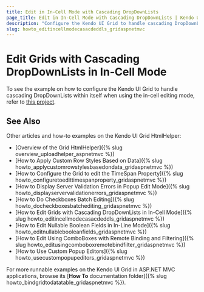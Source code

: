 ```yaml
---
title: Edit in In-Cell Mode with Cascading DropDownLists
page_title: Edit in In-Cell Mode with Cascading DropDownLists | Kendo UI Grid HtmlHelper
description: "Configure the Kendo UI Grid to handle cascading DropDownLists within the Grid when using the in-cell editing mode."
slug: howto_editincellmodecasacdeddls_gridaspnetmvc
---
```


# Edit Grids with Cascading DropDownLists in In-Cell Mode

To see the example on how to configure the Kendo UI Grid to handle cascading DropDownLists within itself when using the in-cell editing mode, refer to [this project](https://github.com/telerik/ui-for-aspnet-mvc-examples/tree/master/grid/grid-incell-editing-with-cascading-dropdownlist).

## See Also

Other articles and how-to examples on the Kendo UI Grid HtmlHelper:

* [Overview of the Grid HtmlHelper]({% slug overview_uploadhelper_aspnetmvc %})
* [How to Apply Custom Row Styles Based on Data]({% slug howto_applycustomrowstylesbasedondata_gridaspnetmvc %})
* [How to Configure the Grid to edit the TimeSpan Property]({% slug howto_configuretoedittimespanproperty_gridaspnetmvc %})
* [How to Display Server Validation Errors in Popup Edit Mode]({% slug howto_displayservervalidationerrors_gridaspnetmvc %})
* [How to Do Checkboxes Batch Editing]({% slug howto_docheckboxesbatchediting_gridaspnetmvc %})
* [How to Edit Grids with Cascading DropDownLists in In-Cell Mode]({% slug howto_editincellmodecasacdeddls_gridaspnetmvc %})
* [How to Edit Nullable Boolean Fields in In-Line Mode]({% slug howto_editnullablebooleanfields_gridaspnetmvc %})
* [How to Edit Using ComboBoxes with Remote Binding and Filtering]({% slug howto_editusingcomboboxremotebindfilter_gridaspnetmvc %})
* [How to Use Custom Popup Editors]({% slug howto_usecustompopupeditors_gridaspnetmvc %})

For more runnable examples on the Kendo UI Grid in ASP.NET MVC applications, browse its [**How To** documentation folder]({% slug howto_bindgridtodatatable_gridaspnetmvc %}).
